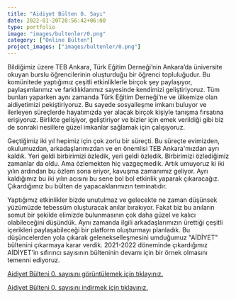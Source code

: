```yaml
---
title: "Aidiyet Bülten 0. Sayı"
date: 2022-01-20T20:56:42+06:00
type: portfolio
image: "images/bultenler/0.png"
category: ["Online Bülten"]
project_images: ["images/bultenler/0.png"]
---
```


Bildiğimiz üzere TEB Ankara, Türk Eğitim Derneği’nin Ankara’da üniversite okuyan burslu öğrencilerinin oluşturduğu bir öğrenci topluluğudur. Bu komünitede yaptığımız çeşitli etkinliklerle birçok şey paylaşıyor, paylaşımlarımız ve farklılıklarımız sayesinde kendimizi geliştiriyoruz. Tüm bunları yaparken aynı zamanda Türk Eğitim Derneği’ne ve ülkemize olan aidiyetimizi pekiştiriyoruz. Bu sayede sosyalleşme imkanı buluyor ve ilerleyen süreçlerde hayatımızda yer alacak birçok kişiyle tanışma fırsatına erişiyoruz. Birlikte gelişiyor, geliştiriyor ve bizler için emek verildiği gibi biz de sonraki nesillere güzel imkanlar sağlamak için çalışıyoruz.

Geçtiğimiz iki yıl hepimiz için çok zorlu bir süreçti. Bu süreçte evimizden, okulumuzdan, arkadaşlarımızdan ve en önemlisi TEB Ankara'mızdan ayrı kaldık. Yeri geldi birbirimizi özledik, yeri geldi özledik. Birbirimizi özlediğimiz zamanlar da oldu. Ama özlemekten hiç vazgeçmedik. Artık umuyoruz ki iki yılın ardından bu özlem sona eriyor, kavuşma zamanımız geliyor. Ayrı kaldığımız bu iki yılın acısını bu sene bol bol etkinlik yaparak çıkaracağız. Çıkardığımız bu bülten de yapacaklarımızın teminatıdır.

Yaptığımız etkinlikler bizde unutulmaz ve gelecekte ne zaman düşünsek yüzümüzde tebessüm oluşturacak anılar bırakıyor. Fakat biz bu anıların somut bir şekilde elimizde bulunmasının çok daha güzel ve kalıcı olabileceğini düşündük. Aynı zamanda ilgili arkadaşlarımızın ürettiği çeşitli içerikleri paylaşabileceği bir platform oluşturmayı planladık. Bu düşüncelerden yola çıkarak gelenekselleşmesini umduğumuz "AİDİYET" bültenini çıkarmaya karar verdik. 2021-2022 döneminde çıkardığımız AİDİYET'in sıfırıncı sayısının bülteninin devamı için bir örnek olmasını temenni ediyoruz.

[Aidiyet Bülteni 0. sayısını görüntülemek için tıklayınız.](https://joom.ag/CjsI "Dünya'nın en iyi bülteni!")

[Aidiyet Bülteni 0. sayısını indirmek için tıklayınız.](/bultenler/Aidiyet_Bülten_Sayı_0.pdf)
